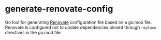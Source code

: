 # generate-renovate-config

Go tool for generating [Renovate](https://renovatebot.com/) configuration file based on a go.mod file.
Renovate is configured not to update dependencies pinned through `replace` directives in the go.mod file.
